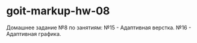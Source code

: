 # goit-markup-hw-08

Домашнее задание №8 по занятиям: №15 - Адаптивная верстка. №16 - Адаптивная графика.
